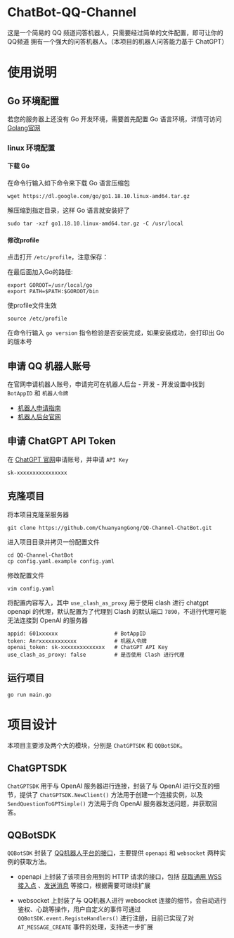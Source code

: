 # ChatBot-QQ-Channel
这是一个简易的 QQ 频道问答机器人，只需要经过简单的文件配置，即可让你的 QQ频道 拥有一个强大的问答机器人。（本项目的机器人问答能力基于 ChatGPT）

# 使用说明
## Go 环境配置
若您的服务器上还没有 Go 开发环境，需要首先配置 Go 语言环境，详情可访问 [Golang官网](https://go.dev/)
### linux 环境配置
#### 下载 Go
在命令行输入如下命令来下载 Go 语言压缩包
```
wget https://dl.google.com/go/go1.18.10.linux-amd64.tar.gz
```

解压缩到指定目录，这样 Go 语言就安装好了
```
sudo tar -xzf go1.18.10.linux-amd64.tar.gz -C /usr/local
```

#### 修改profile
点击打开 `/etc/profile`，注意保存：

在最后面加入Go的路径:

```
export GOROOT=/usr/local/go
export PATH=$PATH:$GOROOT/bin 
```

使profile文件生效
```
source /etc/profile
```

在命令行输入 `go version` 指令检验是否安装完成，如果安装成功，会打印出 Go 的版本号

## 申请 QQ 机器人账号
在官网申请机器人账号，申请完可在机器人后台 - 开发 - 开发设置中找到 `BotAppID` 和 `机器人令牌`
- [机器人申请指南](https://bot.q.qq.com/wiki/#%E7%AE%80%E4%BB%8B)
- [机器人后台官网](https://q.qq.com/#/)


## 申请 ChatGPT API Token
在 [ChatGPT 官网](https://platform.openai.com/account/api-keys)申请账号，并申请 `API Key` 
```
sk-xxxxxxxxxxxxxxxx
```

## 克隆项目
将本项目克隆至服务器
```
git clone https://github.com/ChuanyangGong/QQ-Channel-ChatBot.git
```
进入项目目录并拷贝一份配置文件
```
cd QQ-Channel-ChatBot
cp config.yaml.example config.yaml
```
修改配置文件
```
vim config.yaml
```
将配置内容写入，其中 `use_clash_as_proxy` 用于使用 clash 进行 chatgpt openapi 的代理，默认配置为了代理到 Clash 的默认端口 `7890`，不进行代理可能无法连接到 OpenAI 的服务器
```
appid: 601xxxxxx                  # BotAppID
token: Anrxxxxxxxxxxxx            # 机器人令牌
openai_token: sk-xxxxxxxxxxxxxx   # ChatGPT API Key
use_clash_as_proxy: false         # 是否使用 Clash 进行代理
```

## 运行项目
```
go run main.go
```

# 项目设计
本项目主要涉及两个大的模块，分别是 `ChatGPTSDK` 和 `QQBotSDK`。

## ChatGPTSDK
`ChatGPTSDK` 用于与 OpenAI 服务器进行连接，封装了与 OpenAI 进行交互的细节，提供了 `ChatGPTSDK.NewClient()` 方法用于创建一个连接实例，以及 `SendQuestionToGPTSimple()` 方法用于向 OpenAI 服务器发送问题，并获取回答。

## QQBotSDK
`QQBotSDK` 封装了 [QQ机器人平台的接口](https://bot.q.qq.com/wiki/develop/api/#%E6%8E%A5%E5%8F%A3%E8%AF%B4%E6%98%8E)，主要提供 `openapi` 和 `websocket` 两种实例的获取方法。

- openapi 上封装了该项目会用到的 HTTP 请求的接口，包括 [获取通用 WSS 接入点](https://bot.q.qq.com/wiki/develop/api/openapi/wss/url_get.html) 、[发送消息](https://bot.q.qq.com/wiki/develop/api/openapi/message/post_messages.html) 等接口，根据需要可继续扩展

- websocket 上封装了与 QQ机器人进行 websocket 连接的细节，会自动进行鉴权、心跳等操作，用户自定义的事件可通过 `QQBotSDK.event.RegisteHandlers()` 进行注册，目前已实现了对 `AT_MESSAGE_CREATE` 事件的处理，支持进一步扩展